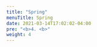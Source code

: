 ```yaml
---
title: "Spring"
menuTitle: Spring
date: 2021-03-14T17:02:02-04:00
pre: "<b>4. <b>"
weight: 4
---
```



